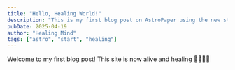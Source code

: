 ```yaml
---
title: "Hello, Healing World!"
description: "This is my first blog post on AstroPaper using the new structure."
pubDate: 2025-04-19
author: "Healing Mind"
tags: ["astro", "start", "healing"]
---
```


Welcome to my first blog post! This site is now alive and healing 🧘🏻‍♂️✨
